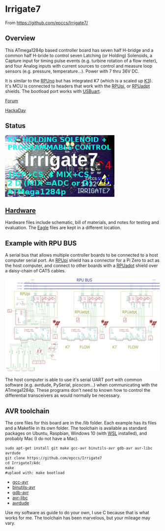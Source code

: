 # Irrigate7 

From <https://github.com/epccs/Irrigate7/>

## Overview

This ATmega1284p based controller board has seven half H-bridge and a common half H-bride to control seven Latching (or Holding) Solenoids, a Capture input for timing pulse events (e.g. turbine rotation of a flow meter), and four Analog inputs with current sources to control and measure loop sensors (e.g. pressure, temperature...). Power with 7 thru 36V DC.

It is similar to the [RPUno] but has integrated K7 (which is a scaled up [K3]). It's MCU is connected to headers that work with the [RPUpi], or [RPUadpt] shields. The bootload port works with [USBuart].

[K3]: https://github.com/epccs/Driver/tree/master/K3
[RPUno]: https://github.com/epccs/RPUno
[RPUpi]: https://github.com/epccs/RPUpi
[RPUadpt]: https://github.com/epccs/RPUadpt
[USBuart]: https://github.com/epccs/Driver/tree/master/USBuart

[Forum](https://rpubus.org/bb/viewforum.php?f=17)

[HackaDay](https://hackaday.io/project/25599-irrigate7-a-solar-powered-atmega1284p-board)

## Status

![Status](./Hardware/status_icon.png "Status")

## [Hardware](./Hardware)

Hardware files include schematic, bill of materials, and notes for testing and evaluation. The [Eagle] files are kept in a different location.

[Eagle]: https://github.com/epccs/Eagle/tree/master/Irrigate7

## Example with RPU BUS 

A serial bus that allows multiple controller boards to be connected to a host computer serial port. An [RPUpi] shield has a connector for a Pi Zero to act as the host computer, and connect to other boards with a [RPUadpt] shield over a daisy-chain of CAT5 cables. 

![MultiDrop](./Hardware/Documents/MultiDrop.png "RPUno MultiDrop")

The host computer is able to use it's serial UART port with common software (e.g. avrdude, PySerial, picocom...) when communicating with the ATmega1284p. These programs don't need to known how to control the differential transceivers as would normally be necessary.


## AVR toolchain

The core files for this board are in the /lib folder. Each example has its files and a Makefile in its own folder. The toolchain is available as standard packages on Ubuntu, Raspbian, Windows 10 (with [WSL] installed), and probably Mac (I do not have a Mac). 

[WSL]: https://docs.microsoft.com/en-us/windows/wsl/install-win10

```
sudo apt-get install git make gcc-avr binutils-avr gdb-avr avr-libc avrdude
git clone https://github.com/epccs/Irrigate7
cd Irrigate7/Adc
make
#uplaod with: make bootload
```

* [gcc-avr](https://packages.ubuntu.com/search?keywords=gcc-avr)
* [binutils-avr](https://packages.ubuntu.com/search?keywords=binutils-avr)
* [gdb-avr](https://packages.ubuntu.com/search?keywords=gdb-avr)
* [avr-libc](https://packages.ubuntu.com/search?keywords=avr-libc)
* [avrdude](https://packages.ubuntu.com/search?keywords=avrdude)

Use my software as guide to do your own, I use C because that is what works for me. The toolchain has been marvelous, but your mileage may vary. 

